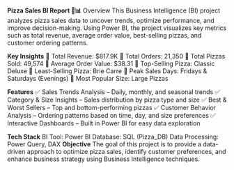 **Pizza Sales BI Report 🍕📊**
Overview
This Business Intelligence (BI) project analyzes pizza sales data to uncover trends, optimize performance, and improve decision-making. Using Power BI, the project visualizes key metrics such as total revenue, average order value, best-selling pizzas, and customer ordering patterns.

**Key Insights**
📌 Total Revenue: $817.9K
📌 Total Orders: 21,350
📌 Total Pizzas Sold: 49,574
📌 Average Order Value: $38.31
📌 Top-Selling Pizza: Classic Deluxe
📌 Least-Selling Pizza: Brie Carre
📌 Peak Sales Days: Fridays & Saturdays (Evenings)
📌 Most Popular Size: Large Pizzas

**Features**
✅ Sales Trends Analysis – Daily, monthly, and seasonal trends
✅ Category & Size Insights – Sales distribution by pizza type and size
✅ Best & Worst Sellers – Top and bottom-performing pizzas
✅ Customer Behavior Analysis – Ordering patterns based on time, day, and size preferences
✅ Interactive Dashboards – Built in Power BI for easy data exploration

**Tech Stack**
BI Tool: Power BI
Database: SQL (Pizza_DB)
Data Processing: Power Query, DAX
**Objective**
The goal of this project is to provide a data-driven approach to optimize pizza sales, identify customer preferences, and enhance business strategy using Business Intelligence techniques.
